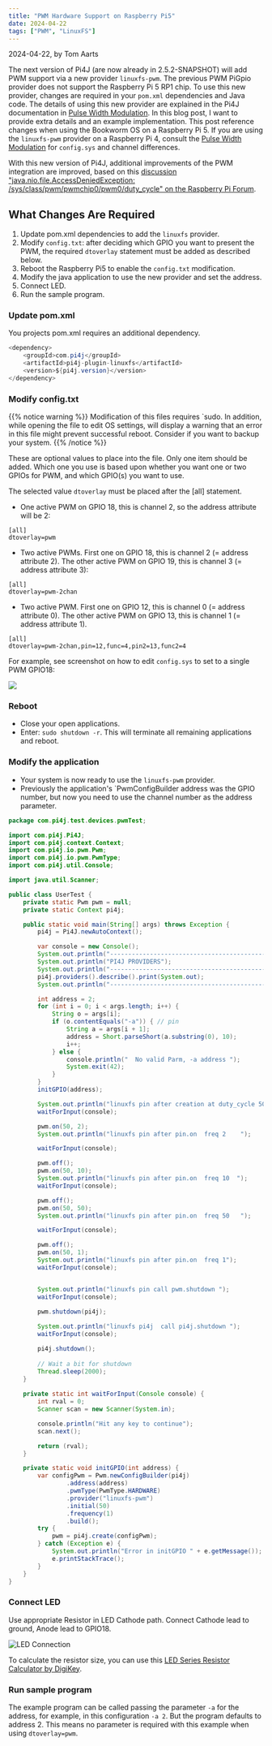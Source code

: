 ```yaml
---
title: "PWM Hardware Support on Raspberry Pi5"
date: 2024-04-22
tags: ["PWM", "LinuxFS"]
---
```


2024-04-22, by Tom Aarts

The next version of Pi4J (are now already in 2.5.2-SNAPSHOT) will add PWM support via a new provider `linuxfs-pwm`. The previous PWM PiGpio provider does not support the Raspberry Pi 5 RP1 chip. To use this new provider, changes are required in your `pom.xml` dependencies and Java code. The details of using this new provider are explained in the Pi4J documentation in [Pulse Width Modulation](/documentation/io-examples/pwm/). In this blog post, I want to provide extra details and an example implementation. This post reference changes when using the Bookworm OS on a Raspberry Pi 5. If you are using the `linuxfs-pwm` provider on a Raspberry Pi 4, consult the [Pulse Width Modulation](/documentation/io-examples/pwm/) for `config.sys` and channel differences.

With this new version of Pi4J, additional improvements of the PWM integration are improved, based on this [discussion "java.nio.file.AccessDeniedException: /sys/class/pwm/pwmchip0/pwm0/duty_cycle" on the Raspberry Pi Forum](https://forums.raspberrypi.com/viewtopic.php?t=368751).

## What Changes Are Required

1. Update pom.xml dependencies to add the `linuxfs` provider.
2. Modify `config.txt`: after deciding which GPIO you want to present the PWM, the required `dtoverlay` statement must be added as described below.
3. Reboot the Raspberry Pi5 to enable the `config.txt` modification.
4. Modify the java application to use the new provider and set the address.
5. Connect LED.
6. Run the sample program.

### Update pom.xml

You projects pom.xml requires an additional dependency.

```java
<dependency>
    <groupId>com.pi4j</groupId>
    <artifactId>pi4j-plugin-linuxfs</artifactId>
    <version>${pi4j.version}</version>
</dependency>
```

###  Modify config.txt

{{% notice warning %}}
Modification of this files requires `sudo. In addition, while opening the file to edit OS settings, will display a warning that an error in this file might prevent successful reboot. Consider if you want to backup your system.
{{% /notice %}}

These are optional values to place into the file. Only one item should be added. Which one you use
is based upon whether you want one or two GPIOs for PWM, and which GPIO(s) you want to use.

The selected value `dtoverlay` must be placed after the [all] statement.

* One active PWM on GPIO 18, this is channel 2, so the address attribute will be 2: 
```text
[all]
dtoverlay=pwm
```
* Two active PWMs. First one on GPIO 18, this is channel 2 (= address attribute 2). The other active PWM on GPIO 19, this is channel 3 (= address attribute 3):
```text
[all]
dtoverlay=pwm-2chan
```
* Two active PWM. First one on GPIO 12, this is channel 0 (= address attribute 0). The other active PWM on GPIO 13, this is channel 1 (= address attribute 1).


```text
[all]
dtoverlay=pwm-2chan,pin=12,func=4,pin2=13,func2=4
```

For example, see screenshot on how to edit `config.sys` to set to a single PWM GPIO18:

![](/assets/blogs/pwm/pwm-config-txt.jpg)

### Reboot

* Close your open applications.
* Enter: `sudo shutdown -r`. This will terminate all remaining applications and reboot.

### Modify the application

* Your system is now ready to use the `linuxfs-pwm` provider.
* Previously the application's `PwmConfigBuilder address was the GPIO number, but now you need to use the channel number as the address parameter.

```java
package com.pi4j.test.devices.pwmTest;

import com.pi4j.Pi4J;
import com.pi4j.context.Context;
import com.pi4j.io.pwm.Pwm;
import com.pi4j.io.pwm.PwmType;
import com.pi4j.util.Console;

import java.util.Scanner;

public class UserTest {
    private static Pwm pwm = null;
    private static Context pi4j;

    public static void main(String[] args) throws Exception {
        pi4j = Pi4J.newAutoContext(); 

        var console = new Console();
        System.out.println("----------------------------------------------------------");
        System.out.println("PI4J PROVIDERS");
        System.out.println("----------------------------------------------------------");
        pi4j.providers().describe().print(System.out);
        System.out.println("----------------------------------------------------------");

        int address = 2;
        for (int i = 0; i < args.length; i++) {
            String o = args[i];
            if (o.contentEquals("-a")) { // pin
                String a = args[i + 1];
                address = Short.parseShort(a.substring(0), 10);
                i++;
            } else {
                console.println("  No valid Parm, -a address ");
                System.exit(42);
            }
        }
        initGPIO(address);

        System.out.println("linuxfs pin after creation at duty_cycle 50  ");
        waitForInput(console);

        pwm.on(50, 2);
        System.out.println("linuxfs pin after pin.on  freq 2    ");

        waitForInput(console);

        pwm.off();
        pwm.on(50, 10);
        System.out.println("linuxfs pin after pin.on  freq 10  ");
        waitForInput(console);

        pwm.off();
        pwm.on(50, 50);
        System.out.println("linuxfs pin after pin.on  freq 50   ");

        waitForInput(console);

        pwm.off();
        pwm.on(50, 1);
        System.out.println("linuxfs pin after pin.on  freq 1");
        waitForInput(console);


        System.out.println("linuxfs pin call pwm.shutdown ");
        waitForInput(console);
        
        pwm.shutdown(pi4j);

        System.out.println("linuxfs pi4j  call pi4j.shutdown ");
        waitForInput(console);

        pi4j.shutdown();
        
        // Wait a bit for shutdown
        Thread.sleep(2000);
    }
    
    private static int waitForInput(Console console) {
        int rval = 0;
        Scanner scan = new Scanner(System.in);

        console.println("Hit any key to continue");
        scan.next();

        return (rval);
    }

    private static void initGPIO(int address) {
        var configPwm = Pwm.newConfigBuilder(pi4j)
                .address(address)
                .pwmType(PwmType.HARDWARE)
                .provider("linuxfs-pwm")
                .initial(50)
                .frequency(1)
                .build();
        try {
            pwm = pi4j.create(configPwm);
        } catch (Exception e) {
            System.out.println("Error in initGPIO " + e.getMessage());
            e.printStackTrace();
        }
    }
}
```

### Connect LED

Use appropriate Resistor in LED Cathode path. Connect Cathode lead to ground, Anode lead to GPIO18.

![LED Connection](/assets/blogs/pwm/led-connection.jpg)

To calculate the resistor size, you can use this [LED Series Resistor Calculator by DigiKey](https://www.digikey.com/en/resources/conversion-calculators/conversion-calculator-led-series-resistor).

### Run sample program

The example program can be called passing the parameter `-a` for the address, for example, in this configuration `-a 2`. But the program defaults to address 2. This means no parameter is required with this example when using `dtoverlay=pwm`.


